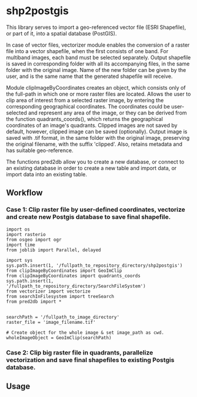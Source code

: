 # shp2postgis

This library serves to import a geo-referenced vector file (ESRI Shapefile), or part of it, into a spatial database (PostGIS).

In case of vector files, vectorizer module enables the conversion of a raster file into a vector shapefile, when the first consists of one band. For multiband images, each band must be selected separately. Output shapefile is saved in corresponding folder with all its accompanying files, in the same folder with the original image. Name of the new folder can be given by the user, and is the same name that the generated shapefile will receive.

Module clipImageByCoordinates creates an object, which consists only of the full-path in which one or more raster files are located. Allows the user to clip area of ​​interest from a selected raster image, by entering the corresponding geographical coordinates. The coordinates could be user-selected and represent any area of ​​the image, or they can be derived from the function quadrants_coords(), which returns the geographical coordinates of an image's quadrants. Clipped images are not saved by default, however, clipped image can be saved (optionally). Output image is saved with .tif format, in the same folder with the original image, preserving the original filename, with the suffix 'clipped'. Also, retains metadata and has suitable geo-reference.

The functions pred2db allow you to create a new database, or connect to an existing database in order to create a new table and import data, or import data into an existing table.

## Workflow
### Case 1:  Clip raster file by user-defined coordinates, vectorize and create new Postgis database to save final shapefile.
```
import os
import rasterio
from osgeo import ogr
import time
from joblib import Parallel, delayed

import sys
sys.path.insert(1, '/fullpath_to_repository_directory/shp2postgis')
from clipImageByCoordinates import GeoImClip
from clipImageByCoordinates import quadrants_coords
sys.path.insert(1, '/fullpath_to_repository_directory/SearchFileSystem')
from vectorizer import vectorize
from searchInFilesystem import treeSearch
from pred2db import *


searchPath = '/fullpath_to_image_directory'
raster_file = 'image_filename.tif'

# Create object for the whole image & set image_path as cwd.
wholeImageObject = GeoImClip(searchPath)
```
### Case 2: Clip big raster file in quadrants, parallelize vectorization and save final shapefiles to existing Postgis database.


## Usage
